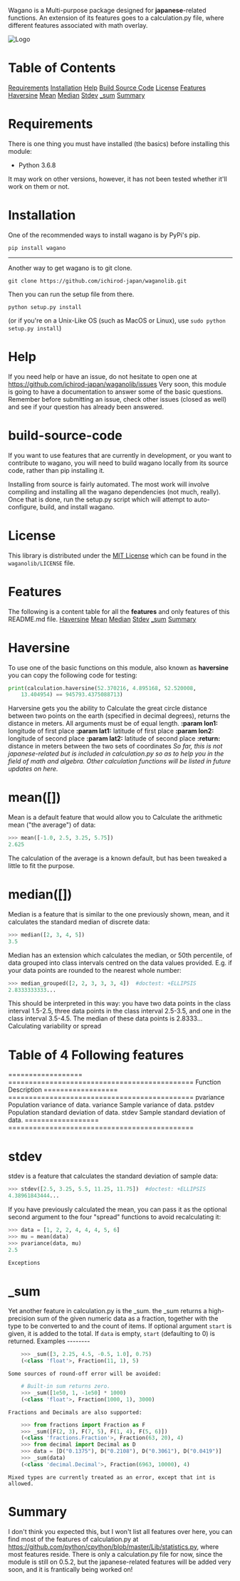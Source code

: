 Wagano is a Multi-purpose package designed for **japanese**-related functions.
An extension of its features goes to a calculation.py file, where different features associated with math overlay.

![Logo](https://github.com/ichirod-japan/waganolib/blob/main/images/wagano.jfif?raw=true)

# Table of Contents

[Requirements](https://github.com/ichirod-japan/waganolib#requirements)
[Installation](https://github.com/ichirod-japan/waganolib#installation)
[Help](https://github.com/ichirod-japan/waganolib#help)
[Build Source Code](https://github.com/ichirod-japan/waganolib#build-source-code)
[License](https://github.com/ichirod-japan/waganolib#license)
[Features](https://github.com/ichirod-japan/waganolib#features)
[Haversine](https://github.com/ichirod-japan/waganolib#Haversine)
[Mean](https://github.com/ichirod-japan/waganolib#mean)
[Median](https://github.com/ichirod-japan/waganolib#median)
[Stdev](https://github.com/ichirod-japan/waganolib#stdev)
[_sum](https://github.com/ichirod-japan/waganolib#_sum)
[Summary](https://github.com/ichirod-japan/waganolib#summary)

# Requirements

There is one thing you must have installed (the basics) before installing this module:

- Python 3.6.8

It may work on other versions, however, it has not been tested whether it'll work on them or not.

# Installation

One of the recommended ways to install wagano is by PyPi's pip.
```
pip install wagano
```
____________
Another way to get wagano is to git clone.

```
git clone https://github.com/ichirod-japan/waganolib.git
```
Then you can run the setup file from there.
```
python setup.py install
```
(or if you're on a Unix-Like OS (such as MacOS or Linux), use `sudo python setup.py install`)

# Help

If you need help or have an issue, do not hesitate to open one at https://github.com/ichirod-japan/waganolib/issues
Very soon, this module is going to have a documentation to answer some of the basic questions.
Remember before submitting an issue, check other issues (closed as well) and see if your question has already been answered.

# build-source-code

If you want to use features that are currently in development, or you want to contribute to wagano, you will need to build wagano locally from its source code, rather than pip installing it.

Installing from source is fairly automated. The most work will involve compiling and installing all the wagano dependencies (not much, really). Once that is done, run the setup.py script which will attempt to auto-configure, build, and install wagano.

# License

This library is distributed under the [MIT License](https://github.com/ichirod-japan/waganolib/blob/main/LICENSE) which can be found in the `waganolib/LICENSE` file.

# Features

The following is a content table for all the **features** and only features of this README.md file.
[Haversine](https://github.com/ichirod-japan/waganolib#Haversine)
[Mean](https://github.com/ichirod-japan/waganolib#mean)
[Median](https://github.com/ichirod-japan/waganolib#median)
[Stdev](https://github.com/ichirod-japan/waganolib#stdev)
[_sum](https://github.com/ichirod-japan/waganolib#_sum)
[Summary](https://github.com/ichirod-japan/waganolib#summary)

# Haversine

To use one of the basic functions on this module, also known as **haversine** you can copy the following code for testing:
```py
print(calculation.haversine(52.370216, 4.895168, 52.520008,
    13.404954) == 945793.4375088713)
```
Harversine gets you the ability to Calculate the great circle distance between two points on the 
earth (specified in decimal degrees), returns the distance in
meters.
All arguments must be of equal length.
**:param lon1:** longitude of first place
**:param lat1:** latitude of first place
**:param lon2:** longitude of second place
**:param lat2:** latitude of second place
**:return:** distance in meters between the two sets of coordinates
*So far, this is not japanese-related but is included in calculation.py so as to help you in the field*
*of math and algebra. Other calculation functions will be listed in future updates on here.*

# mean([])

Mean is a default feature that would allow you to Calculate the arithmetic mean ("the average") of data:
```py
>>> mean([-1.0, 2.5, 3.25, 5.75])
2.625
```
The calculation of the average is a known default, but has been tweaked a little to fit the purpose.

# median([])

Median is a feature that is similar to the one previously shown, mean, and it calculates the standard median of discrete data:
```py
>>> median([2, 3, 4, 5])
3.5
```

Median has an extension which calculates the median, or 50th percentile, of data grouped into class intervals
centred on the data values provided. E.g. if your data points are rounded to
the nearest whole number:
```py
>>> median_grouped([2, 2, 3, 3, 3, 4])  #doctest: +ELLIPSIS
2.8333333333...
```
This should be interpreted in this way: you have two data points in the class
interval 1.5-2.5, three data points in the class interval 2.5-3.5, and one in
the class interval 3.5-4.5. The median of these data points is 2.8333...
Calculating variability or spread

# Table of 4 Following features

==================  =============================================
Function            Description
==================  =============================================
pvariance           Population variance of data.
variance            Sample variance of data.
pstdev              Population standard deviation of data.
stdev               Sample standard deviation of data.
==================  =============================================

# stdev

stdev is a feature that calculates the standard deviation of sample data:
```py
>>> stdev([2.5, 3.25, 5.5, 11.25, 11.75])  #doctest: +ELLIPSIS
4.38961843444...
```
If you have previously calculated the mean, you can pass it as the optional
second argument to the four "spread" functions to avoid recalculating it:
```py
>>> data = [1, 2, 2, 4, 4, 4, 5, 6]
>>> mu = mean(data)
>>> pvariance(data, mu)
2.5

Exceptions
```

# _sum

Yet another feature in calculation.py is the _sum.
the _sum returns a high-precision sum of the given numeric data as a fraction,
    together with the type to be converted to and the count of items.
    If optional argument ``start`` is given, it is added to the total.
    If ``data`` is empty, ``start`` (defaulting to 0) is returned.
    Examples
    --------
```py
    >>> _sum([3, 2.25, 4.5, -0.5, 1.0], 0.75)
    (<class 'float'>, Fraction(11, 1), 5)
```
    Some sources of round-off error will be avoided:
```py
    # Built-in sum returns zero.
    >>> _sum([1e50, 1, -1e50] * 1000)
    (<class 'float'>, Fraction(1000, 1), 3000)
```
    Fractions and Decimals are also supported:
```py
    >>> from fractions import Fraction as F
    >>> _sum([F(2, 3), F(7, 5), F(1, 4), F(5, 6)])
    (<class 'fractions.Fraction'>, Fraction(63, 20), 4)
    >>> from decimal import Decimal as D
    >>> data = [D("0.1375"), D("0.2108"), D("0.3061"), D("0.0419")]
    >>> _sum(data)
    (<class 'decimal.Decimal'>, Fraction(6963, 10000), 4)
```
    Mixed types are currently treated as an error, except that int is
    allowed.

# Summary

I don't think you expected this, but I won't list all features over here, you can find most of the features of calculation.py at https://github.com/python/cpython/blob/master/Lib/statistics.py, where most features reside.
There is only a calculation.py file for now, since the module is still on 0.5.2, but the japanese-related features will be added very soon, and it is frantically being worked on!
